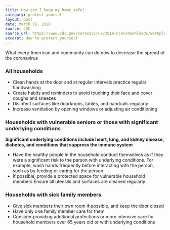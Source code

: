 ```yaml
---
title: How can I keep my home safe?
category: protect-yourself
layout: post
date: March 16, 2020
source: CDC
source_url: https://www.cdc.gov/coronavirus/2019-ncov/downloads/workplace-school-and-home-guidance.pdf
excerpt: How to protect yourself
---
```


What every American and community can do now to decrease the spread of the coronavirus

### All households
- Clean hands at the door and at regular intervals practice regular handwashing
- Create habits and reminders to avoid touching their face and cover coughs and sneezes
- Disinfect surfaces like doorknobs, tables, and handrails regularly
- Increase ventilation by opening windows or adjusting air conditioning

### Households with vulnerable seniors or those with significant underlying conditions
**Significant underlying conditions include heart, lung, and kidney disease,
diabetes, and conditions that suppress the immune system**

- Have the healthy people in the household conduct themselves as if they were a significant risk to the
person with underlying conditions. For example, wash hands frequently before interacting with the
person, such as by feeding or caring for the person
- If possible, provide a protected space for vulnerable household members
Ensure all utensils and surfaces are cleaned regularly

### Households with sick family members
- Give sick members their own room if possible, and keep the door closed
- Have only one family member care for them
- Consider providing additional protections or more intensive care for household members over 65
years old or with underlying conditions
